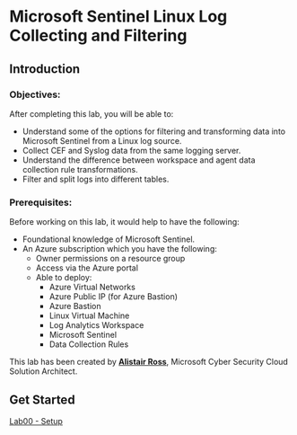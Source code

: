 # Microsoft Sentinel Linux Log Collecting and Filtering

##  Introduction

### Objectives:
After completing this lab, you will be able to:
- Understand some of the options for filtering and transforming data into Microsoft Sentinel from a Linux log source.
- Collect CEF and Syslog data from the same logging server.
- Understand the difference between workspace and agent data collection rule transformations.
- Filter and split logs into different tables.

### Prerequisites:
Before working on this lab, it would help to have the following:
- Foundational knowledge of Microsoft Sentinel.
- An Azure subscription which you have the following:
    - Owner permissions on a resource group
    - Access via the Azure portal
    - Able to deploy:
        - Azure Virtual Networks
        - Azure Public IP (for Azure Bastion)
        - Azure Bastion
        - Linux Virtual Machine
        - Log Analytics Workspace 
        - Microsoft Sentinel
        - Data Collection Rules

This lab has been created by **[Alistair Ross](https://github.com/TheAlistairRoss)**, Microsoft Cyber Security Cloud Solution Architect.

## Get Started

<a href="./Labs/LAB00/README.MD" target="_blank">Lab00 - Setup</a>
